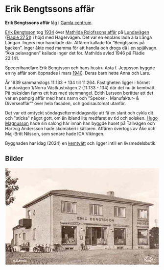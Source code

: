 # Erik Bengtssons affär

**Erik Bengtssons affär** låg i [Gamla centrum](gamla%20centrum).

[Erik Bengtsson](erik%20bengtsson) tog [1934](1934) över [Mathilda Rolofssons affär](mathilda%20rolofssons%20affär) på [Lundavägen](lundavägen) ([Flädie 27,51](flädie%2027,51)) i
höjd med Hägervägen. Det var en enplans lada à la Långa Längan. Ingers mor handlade där. Affären kallade för ”Bengtssons på backen”. Inger åkte med mamma för att handla och drogs då i en spjälvagn. ”Åka pelavagnen” kallade Inger det för. Mathilda avled 1946 på Flädie 22:141.

Specerihandlare Erik Bengtsson och hans hustru Asta f. Jeppsson byggde en ny affär som öppnades i mars [1940](1940). Deras barn hette Anna och Lars.

År 1939 sammanslogs 11:133 + 134 till 11:264. Fastigheten ligger i hörnet Lundavägen 1/Norra Västkustvägen 2 (11:133 - 134) där det nu är kemtvätt. På baksidan fanns ett hus med stenmangel. Edith Larsson berättar att det var en pampig affär med hans namn och "Speceri-, Manufaktur- & Diverseaffär'" över hela fasaden, och godisautomat utanför.

Det var ett omtyckt söndagseftermiddagsnöje att få en slant och cykla dit och "sticka" något gott, om än ibland lite medfaret av tid och solsken. [Hugo Magnusson](hugo%20magnusson) hade sin salong här innan han byggde huset på Tallvägen och Hartvig Andersson hade skomakeri i källaren. Affären övertogs av Åke och Maj-Britt Nilsson, som senare hade ICA Vikingen.


Byggnaden har idag (2024) en [kemtvätt](kemtvätt) och ligger intill en livsmedelsbutik.

## Bilder

![Gamla_centrum_001](images/gamla_centrum_001.png)
